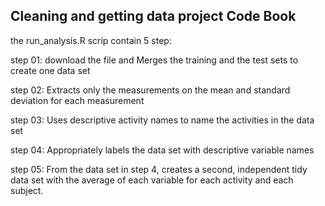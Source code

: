 Cleaning and getting data project Code Book
--------------------------------------------

the run_analysis.R scrip contain 5 step:

step 01:
download the file and Merges the training and the test sets to create one data set

step 02:
Extracts only the measurements on the mean and standard deviation for each measurement

step 03:
Uses descriptive activity names to name the activities in the data set

step 04:
Appropriately labels the data set with descriptive variable names

step 05:
From the data set in step 4, creates a second, independent tidy data set with the average of each variable for each activity and each subject.

